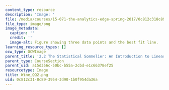 ```yaml
---
content_type: resource
description: 'Image: '
file: /media/courses/15-071-the-analytics-edge-spring-2017/0c812c318c8939543d901b0f954da36a_Wine_QQ2.png
file_type: image/png
image_metadata:
  caption: ''
  credit: ''
  image-alt: Figure showing three data points and the best fit line.
learning_resource_types: []
ocw_type: OCWImage
parent_title: '2.2 The Statistical Sommelier: An Introduction to Linear Regression'
parent_type: CourseSection
parent_uid: a15d356c-50bc-b55a-2cbd-e1c66378ef25
resourcetype: Image
title: Wine_QQ2.png
uid: 0c812c31-8c89-3954-3d90-1b0f954da36a
---
```

